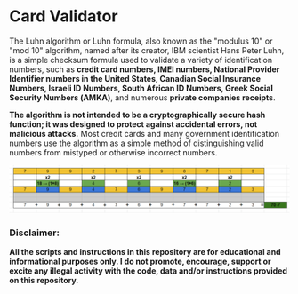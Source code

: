 # Card Validator

The Luhn algorithm or Luhn formula, also known as the "modulus 10" or "mod 10" algorithm, named after its creator, IBM scientist Hans Peter Luhn, is a simple checksum formula used to validate a variety of identification numbers, such as **credit card numbers, IMEI numbers, National Provider Identifier numbers in the United States, Canadian Social Insurance Numbers, Israeli ID Numbers, South African ID Numbers, Greek Social Security Numbers (ΑΜΚΑ)**, and numerous **private companies receipts**.

**The algorithm is not intended to be a cryptographically secure hash function; it was designed to protect against accidental errors, not malicious attacks.**
Most credit cards and many government identification numbers use the algorithm as a simple method of distinguishing valid numbers from mistyped or otherwise incorrect numbers.

<img src="CCval.png">

### Disclaimer:
**All the scripts and instructions in this repository are for educational and informational purposes only.
I do not promote, encourage, support or excite any illegal activity with the code, data and/or instructions provided on this repository.**
